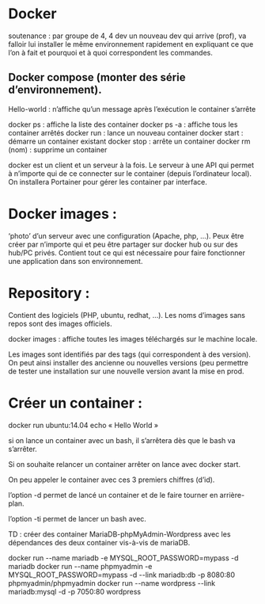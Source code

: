 # Docker

soutenance : par groupe de 4, 4 dev un nouveau dev qui arrive (prof), va falloir lui installer le même environnement rapidement en expliquant ce que l’on à fait et pourquoi et à quoi correspondent les commandes.

## Docker compose (monter des série d’environnement).

Hello-world : n’affiche qu’un message après l’exécution le container s’arrête

docker ps : affiche la liste des container
docker ps -a : affiche tous les container arrêtés
docker run : lance un nouveau container
docker start : démarre un container existant
docker stop : arrête un container
docker rm (nom) : supprime un container

docker est un client et un serveur à la fois.
Le serveur à une API qui permet à n’importe qui de ce connecter sur le container (depuis l’ordinateur local).
On installera Portainer pour gérer les container par interface.

# Docker images :

‘photo’ d’un serveur avec une configuration (Apache, php, …).
Peux être créer par n’importe qui et peu être partager sur docker hub ou sur des hub/PC privés.
Contient tout ce qui est nécessaire pour faire fonctionner une application dans son environnement.

# Repository :
Contient des logiciels (PHP, ubuntu, redhat, …).
Les noms d’images sans repos sont des images officiels.

docker images : affiche toutes les images téléchargés sur le machine locale.

Les images sont identifiés par des tags (qui correspondent à des version).
On peut ainsi installer des ancienne ou nouvelles versions (peu permettre de tester une installation sur une nouvelle version avant la mise en prod.

# Créer un container :

docker run ubuntu:14.04 echo « Hello World »

si on lance un container avec un bash, il s’arrêtera dès que le bash va s’arrêter.

Si on souhaite relancer un container arrêter on lance avec docker start.

On peu appeler le container avec ces 3 premiers chiffres (d’id).

l’option -d permet de lancé un container et de le faire tourner en arrière-plan.

l’option -ti permet de lancer un bash avec.

TD : créer des container MariaDB-phpMyAdmin-Wordpress avec les dépendances des deux container vis-à-vis de mariaDB.

docker run --name mariadb -e MYSQL_ROOT_PASSWORD=mypass -d mariadb
docker run --name phpmyadmin -e MYSQL_ROOT_PASSWORD=mypass -d --link mariadb:db -p 8080:80 phpmyadmin/phpmyadmin
docker run --name wordpress --link mariadb:mysql -d -p 7050:80 wordpress
